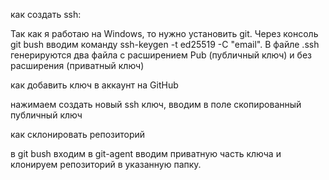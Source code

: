 как создать ssh:

Так как я работаю на Windows, то нужно установить git.
Через консоль git bush вводим команду ssh-keygen -t ed25519 -C "email".
В файле .ssh генерируются два файла с расширением Pub (публичный ключ) и без расширения (приватный ключ)

как добавить ключ в аккаунт на GitHub

нажимаем создать новый ssh ключ, вводим в поле скопированный публичный ключ

как склонировать репозиторий 

в git bush входим в git-agent вводим приватную часть ключа и клонируем репозиторий в указанную папку.
